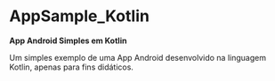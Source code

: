 # AppSample_Kotlin
**App Android Simples em Kotlin**

Um simples exemplo de uma App Android desenvolvido na linguagem Kotlin, apenas para fins didáticos.
